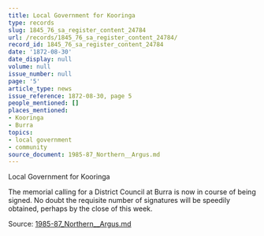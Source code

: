 ```yaml
---
title: Local Government for Kooringa
type: records
slug: 1845_76_sa_register_content_24784
url: /records/1845_76_sa_register_content_24784/
record_id: 1845_76_sa_register_content_24784
date: '1872-08-30'
date_display: null
volume: null
issue_number: null
page: '5'
article_type: news
issue_reference: 1872-08-30, page 5
people_mentioned: []
places_mentioned:
- Kooringa
- Burra
topics:
- local government
- community
source_document: 1985-87_Northern__Argus.md
---
```


Local Government for Kooringa

The memorial calling for a District Council at Burra is now in course of being signed.  No doubt the requisite number of signatures will be speedily obtained, perhaps by the close of this week.

Source: [1985-87_Northern__Argus.md](/downloads/markdown/1985-87_Northern__Argus.md)
